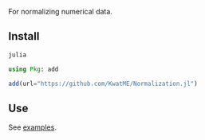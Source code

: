 For normalizing numerical data.

## Install

```sh
julia
```

```julia
using Pkg: add

add(url="https://github.com/KwatME/Normalization.jl")
```

## Use

See [examples](notebook/example.ipynb).
